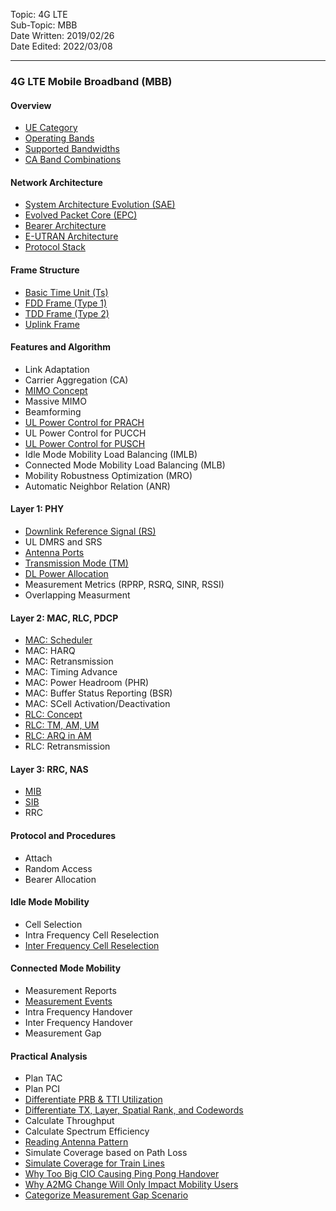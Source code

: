 Topic: 4G LTE<br>
Sub-Topic: MBB<br>
Date Written: 2019/02/26<br>
Date Edited: 2022/03/08<br>

---

### 4G LTE Mobile Broadband (MBB)

#### Overview 

- [UE Category](/lte_mbb/lte_mbb_overview.md?id=Ue-Category)<br>
- [Operating Bands](/lte_mbb/lte_mbb_overview.md?id=Operating-Bands)<br>
- [Supported Bandwidths](/lte_mbb/lte_mbb_overview.md?id=Supported-Bandwidths)<br>
- [CA Band Combinations](/lte_mbb/lte_mbb_overview.md?id=CA-Band-Combinations)<br>

#### Network Architecture 

- [System Architecture Evolution (SAE)](/lte_mbb/lte_mbb_nwarchitecture.md?id=System-Architecture-Evolution-SAE)<br>
- [Evolved Packet Core (EPC)](/lte_mbb/lte_mbb_nwarchitecture.md?id=Evolved-Packet-Core-EPC)<br>
- [Bearer Architecture](/lte_mbb/lte_mbb_nwarchitecture.md?id=Bearer-Architecture)<br>
- [E-UTRAN Architecture](/lte_mbb/lte_mbb_nwarchitecture.md?id=E-UTRAN-Architecture)<br>
- [Protocol Stack](/lte_mbb/lte_mbb_nwarchitecture.md?id=Protocol-Stack)<br>

#### Frame Structure 

- [Basic Time Unit (Ts)](/lte_mbb/lte_mbb_framestructure.md?id=Basic-Time-Unit-Ts)<br>
- [FDD Frame (Type 1)](/lte_mbb/lte_mbb_framestructure.md?id=FDD-Frame-Type-1)<br>
- [TDD Frame (Type 2)](/lte_mbb/lte_mbb_framestructure.md?id=TDD-Frame-Type-2)<br>
- [Uplink Frame](/lte_mbb/lte_mbb_framestructure.md?id=Uplink-Frame)<br>

#### Features and Algorithm 

- Link Adaptation<br> 
- Carrier Aggregation (CA)<br> 
- [MIMO Concept](/lte_mbb/lte_mbb_featurealgo.md?id=MIMO-Concept)<br>
- Massive MIMO<br>
- Beamforming<br>
- [UL Power Control for PRACH](/lte_mbb/lte_mbb_featurealgo.md?id=UL-Power-Control-for-PRACH)<br>
- UL Power Control for PUCCH<br>
- [UL Power Control for PUSCH](/lte_mbb/lte_mbb_featurealgo.md?id=UL-Power-Control-for-PUSCH)<br>
- Idle Mode Mobility Load Balancing (IMLB)<br> 
- Connected Mode Mobility Load Balancing (MLB)<br> 
- Mobility Robustness Optimization (MRO)<br> 
- Automatic Neighbor Relation (ANR)<br> 

#### Layer 1: PHY

- [Downlink Reference Signal (RS)](/lte_mbb/lte_mbb_layer1.md?id=Downlink-Reference-Signal-RS)<br>
- UL DMRS and SRS<br> 
- [Antenna Ports](/lte_mbb/lte_mbb_layer1.md?id=Antenna-Ports)<br>
- [Transmission Mode (TM)](/lte_mbb/lte_mbb_layer1.md?id=Transmission-Mode-TM)<br>
- [DL Power Allocation](/lte_mbb/lte_mbb_layer1.md?id=DL-Power-Allocation)<br>
- Measurement Metrics (RPRP, RSRQ, SINR, RSSI)<br>
- Overlapping Measurment<br> 

#### Layer 2: MAC, RLC, PDCP 

- [MAC: Scheduler](/lte_mbb/lte_mbb_layer2.md?id=MAC-Scheduler)<br>
- MAC: HARQ<br> 
- MAC: Retransmission<br>
- MAC: Timing Advance<br>  
- MAC: Power Headroom (PHR)<br> 
- MAC: Buffer Status Reporting (BSR)<br> 
- MAC: SCell Activation/Deactivation<br> 
- [RLC: Concept](/lte_mbb/lte_mbb_layer2.md?id=RLC-Concept)<br>
- [RLC: TM, AM, UM](/lte_mbb/lte_mbb_layer2.md?id=RLC-TM-AM-UM)<br>
- [RLC: ARQ in AM](/lte_mbb/lte_mbb_layer2.md?id=RLC-ARQ-in-AM)<br>
- RLC: Retransmission<br> 

#### Layer 3: RRC, NAS

- [MIB](/lte_mbb/lte_mbb_layer3.md?id=mib)<br>
- [SIB](/lte_mbb/lte_mbb_layer3.md?id=sib)<br>
- RRC<br>

#### Protocol and Procedures 

- Attach<br> 
- Random Access<br> 
- Bearer Allocation<br> 

#### Idle Mode Mobility 

- Cell Selection<br> 
- Intra Frequency Cell Reselection<br> 
- [Inter Frequency Cell Reselection](/lte_mbb/lte_mbb_idle.md?id=Inter-Frequency-Cell-Reselection)<br>

#### Connected Mode Mobility 

- Measurement Reports<br>
- [Measurement Events](/lte_mbb/lte_mbb_connected.md?id=Measurement-Events)<br>
- Intra Frequency Handover<br>
- Inter Frequency Handover<br>
- Measurement Gap <br>

#### Practical Analysis 

- Plan TAC<br> 
- Plan PCI<br> 
- [Differentiate PRB & TTI Utilization](/lte_mbb/lte_mbb_practical.md?id=Differentiate-PRB-&-TTI-Utilization)<br>
- [Differentiate TX, Layer, Spatial Rank, and Codewords](/lte_mbb/lte_mbb_practical.md?id=Differentiate-TX-Layer-Spatial-Rank-and-Codewords)<br>
- Calculate Throughput<br>
- Calculate Spectrum Efficiency<br>
- [Reading Antenna Pattern](/lte_mbb/lte_mbb_practical.md?id=Reading-Antenna-Pattern)<br>
- Simulate Coverage based on Path Loss<br>
- [Simulate Coverage for Train Lines](/lte_mbb/lte_mbb_practical.md?id=Simulate-Coverage-for-Train-Lines)<br>
- [Why Too Big CIO Causing Ping Pong Handover](/lte_mbb/lte_mbb_practical.md?id=Why-Too-Big-CIO-Causing-Ping-Pong-Handover)<br>
- [Why A2MG Change Will Only Impact Mobility Users](/lte_mbb/lte_mbb_practical.md?id=Why-A2MG-Change-Will-Only-Impact-Mobility-Users)<br>
- [Categorize Measurement Gap Scenario](/lte_mbb/lte_mbb_practical.md?id=Categorize-Measurement-Gap-Scenario)<br>
